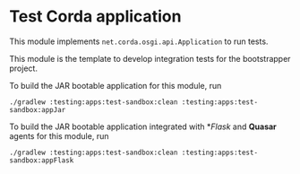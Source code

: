 
# Test Corda application

This module implements `net.corda.osgi.api.Application` to run tests.

This module is the template to develop integration tests for the bootstrapper project.

To build the JAR bootable application for this module, run

```shell
./gradlew :testing:apps:test-sandbox:clean :testing:apps:test-sandbox:appJar
```

To build the JAR bootable application integrated with **Flask* and **Quasar** agents for this module, run

```shell
./gradlew :testing:apps:test-sandbox:clean :testing:apps:test-sandbox:appFlask
```